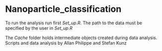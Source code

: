 # Nanoparticle_classification

To run the analysis run first *Set_up.R*. The path to the data must be specified by the user in *Set_up.R*

The *Cache* folder holds intermediate objects created during data analysis. Scripts and data analysis by Allan Philippe and Stefan Kunz
